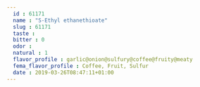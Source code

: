 ```yaml
---
  id : 61171
  name : "S-Ethyl ethanethioate"
  slug : 61171
  taste : 
  bitter : 0
  odor : 
  natural : 1
  flavor_profile : garlic@onion@sulfury@coffee@fruity@meaty
  fema_flavor_profile : Coffee, Fruit, Sulfur
  date : 2019-03-26T08:47:11+01:00
---
```




